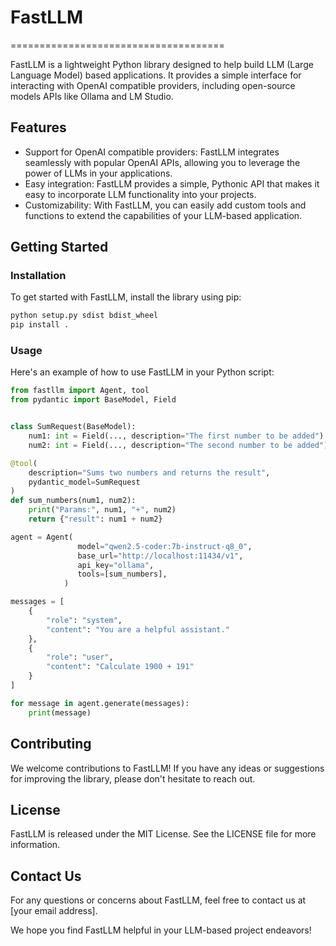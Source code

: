 # FastLLM
=====================================

FastLLM is a lightweight Python library designed to help build LLM (Large Language Model) based applications. It provides a simple interface for interacting with OpenAI compatible providers, including open-source models APIs like Ollama and LM Studio.

## Features

*   Support for OpenAI compatible providers: FastLLM integrates seamlessly with popular OpenAI APIs, allowing you to leverage the power of LLMs in your applications.
*   Easy integration: FastLLM provides a simple, Pythonic API that makes it easy to incorporate LLM functionality into your projects.
*   Customizability: With FastLLM, you can easily add custom tools and functions to extend the capabilities of your LLM-based application.

## Getting Started

### Installation

To get started with FastLLM, install the library using pip:

```bash
python setup.py sdist bdist_wheel
pip install .
```

### Usage

Here's an example of how to use FastLLM in your Python script:

```python
from fastllm import Agent, tool
from pydantic import BaseModel, Field


class SumRequest(BaseModel):
    num1: int = Field(..., description="The first number to be added")
    num2: int = Field(..., description="The second number to be added")

@tool(
    description="Sums two numbers and returns the result",
    pydantic_model=SumRequest
)
def sum_numbers(num1, num2):
    print("Params:", num1, "+", num2)
    return {"result": num1 + num2}

agent = Agent(
               model="qwen2.5-coder:7b-instruct-q8_0",
               base_url="http://localhost:11434/v1",
               api_key="ollama",
               tools=[sum_numbers],
            )

messages = [
    {
        "role": "system",
        "content": "You are a helpful assistant."
    },
    {
        "role": "user",
        "content": "Calculate 1900 + 191"
    }
]

for message in agent.generate(messages):
    print(message)
```

## Contributing

We welcome contributions to FastLLM! If you have any ideas or suggestions for improving the library, please don't hesitate to reach out.

## License

FastLLM is released under the MIT License. See the LICENSE file for more information.

## Contact Us

For any questions or concerns about FastLLM, feel free to contact us at [your email address].

We hope you find FastLLM helpful in your LLM-based project endeavors!